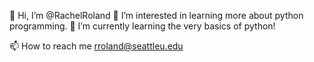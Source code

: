 👋 Hi, I’m @RachelRoland
👀 I’m interested in learning more about python programming.
🌱 I’m currently learning the very basics of python! 

📫 How to reach me rroland@seattleu.edu

